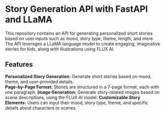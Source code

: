 # Story Generation API with FastAPI and LLaMA
 
This repository contains an API for generating personalized short stories based on user inputs such as mood, story type, theme, length, and more. The API leverages a LLaMA language model to create engaging, imaginative stories for kids, along with illustrations using FLUX AI.

## Features
**Personalized Story Generation:** Generate short stories based on mood, theme, and user-provided details. <br />
**Page-by-Page Format:** Stories are structured in a 7-page format, each with one paragraph.
**Image Generation:** Generate story-related images based on scene descriptions, using the FLUX AI model.
**Customizable Story Elements:** Users can input their mood, story type, theme, and specific details about characters or scenes.
